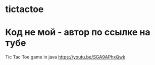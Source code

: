 # tictactoe
# Код не мой - автор по ссылке на тубе
Tic Tac Toe game in java
https://youtu.be/SGA9APhxQwk
